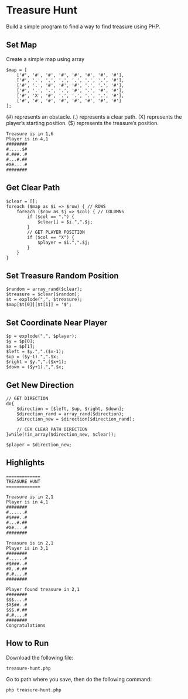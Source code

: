 # Treasure Hunt

Build a simple program to find a way to find treasure using PHP.

## Set Map

Create a simple map using array
``` 
$map = [
	['#', '#', '#', '#', '#', '#', '#', '#'],
	['#', '.', '.', '.', '.', '.', '.', '#'],
	['#', '.', '#', '#', '#', '.', '.', '#'],
	['#', '.', '.', '.', '#', '.', '#', '#'],
	['#', 'X', '#', '.', '.', '.', '.', '#'],
	['#', '#', '#', '#', '#', '#', '#', '#']
];
``` 
(#) represents an obstacle.
(.) represents a clear path.
(X) represents the player’s starting position.
($) represents the treasure’s position.

``` 
Treasure is in 1,6
Player is in 4,1
########
#.....$#
#.###..#
#...#.##
#X#....#
########
``` 

## Get Clear Path

``` 
$clear = [];
foreach ($map as $i => $row) { // ROWS
	foreach ($row as $j => $col) { // COLUMNS
		if ($col == ".") {
			$clear[] = $i.",".$j;
		}
		// GET PLAYER POSITION
        if ($col == "X") {
			$player = $i.",".$j;
		}
	}
}
``` 

## Set Treasure Random Position

``` 
$random = array_rand($clear);
$treasure = $clear[$random];
$t = explode(",", $treasure);
$map[$t[0]][$t[1]] = '$';
``` 

## Set Coordinate Near Player

``` 
$p = explode(",", $player);
$y = $p[0];
$x = $p[1];
$left = $y.",".($x-1);
$up = ($y-1).",".$x;
$right = $y.",".($x+1);
$down = ($y+1).",".$x;
``` 

## Get New Direction

``` 
// GET DIRECTION
do{
	$direction = [$left, $up, $right, $down];
	$direction_rand = array_rand($direction);
	$direction_new = $direction[$direction_rand];

	// CEK CLEAR PATH DIRECTION
}while(!in_array($direction_new, $clear));
		
$player = $direction_new;
``` 

## Highlights

``` 
=============
TREASURE HUNT
=============

Treasure is in 2,1
Player is in 4,1
########
#......#
#$###..#
#...#.##
#X#....#
########

Treasure is in 2,1
Player is in 3,1
########
#......#
#$###..#
#X..#.##
#.#....#
########

Player found treasure in 2,1
########
$$$....#
$X$##..#
$$$.#.##
#.#....#
########
Congratulations
``` 

## How to Run

Download the following file:
``` 
treasure-hunt.php
``` 
Go to path where you save, then do the following command:
``` 
php treasure-hunt.php
``` 
